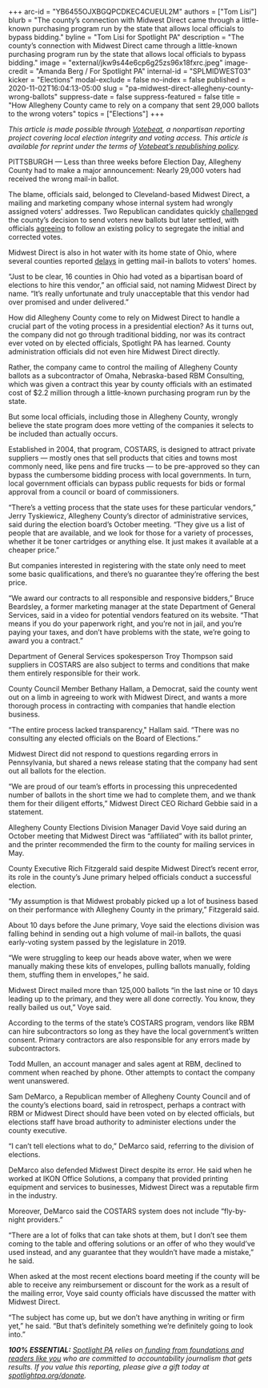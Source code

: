 +++
arc-id = "YB6455OJXBGQPCDKEC4CUEUL2M"
authors = ["Tom Lisi"]
blurb = "The county’s connection with Midwest Direct came through a little-known purchasing program run by the state that allows local officials to bypass bidding."
byline = "Tom Lisi for Spotlight PA"
description = "The county’s connection with Midwest Direct came through a little-known purchasing program run by the state that allows local officials to bypass bidding."
image = "external/jkw9s44e6cp6g25zs96x18fxrc.jpeg"
image-credit = "Amanda Berg / For Spotlight PA"
internal-id = "SPLMIDWEST03"
kicker = "Elections"
modal-exclude = false
no-index = false
published = 2020-11-02T16:04:13-05:00
slug = "pa-midwest-direct-allegheny-county-wrong-ballots"
suppress-date = false
suppress-featured = false
title = "How Allegheny County came to rely on a company that sent 29,000 ballots to the wrong voters"
topics = ["Elections"]
+++

<i>This article is made possible through </i><a href="http://votebeat.org/"><i>Votebeat</i></a><i>, a nonpartisan reporting project covering local election integrity and voting access. This article is available for reprint under the terms of </i><a href="https://www.votebeat.org/pages/republishing"><i>Votebeat’s republishing policy</i></a><i>.</i>

PITTSBURGH — Less than three weeks before Election Day, Allegheny County had to make a major announcement: Nearly 29,000 voters had received the wrong mail-in ballot.

The blame, officials said, belonged to Cleveland-based Midwest Direct, a mailing and marketing company whose internal system had wrongly assigned voters' addresses. Two Republican candidates quickly <a href="https://www.wesa.fm/post/parnell-claims-victory-lawsuit-county-officials-call-waste-time" target=_blank>challenged</a> the county’s decision to send voters new ballots but later settled, with officials <a href="https://www.post-gazette.com/news/politics-local/2020/10/25/Allegheny-County-Board-of-Elections-Sean-Parnell-Luke-Negron-election-lawsuit/stories/202010250210">agreeing</a> to follow an existing policy to segregate the initial and corrected votes.

Midwest Direct is also in hot water with its home state of Ohio, where several counties reported <a href="https://www.cleveland.com/election/2020/10/thousands-of-ohio-voters-still-awaiting-absentee-ballots-due-to-delays-with-cleveland-based-printer.html" target=_blank>delays</a> in getting mail-in ballots to voters' homes.

“Just to be clear, 16 counties in Ohio had voted as a bipartisan board of elections to hire this vendor,” an official said, not naming Midwest Direct by name. “It’s really unfortunate and truly unacceptable that this vendor had over promised and under delivered.”

How did Allegheny County come to rely on Midwest Direct to handle a crucial part of the voting process in a presidential election? As it turns out, the company did not go through traditional bidding, nor was its contract ever voted on by elected officials, Spotlight PA has learned. County administration officials did not even hire Midwest Direct directly.

<script src="https://www.spotlightpa.org/embed.js" async></script><div data-spl-embed-version="1" data-spl-src="https://www.spotlightpa.org/embeds/newsletter/"></div>

Rather, the company came to control the mailing of Allegheny County ballots as a subcontractor of Omaha, Nebraska-based RBM Consulting, which was given a contract this year by county officials with an estimated cost of $2.2 million through a little-known purchasing program run by the state.

But some local officials, including those in Allegheny County, wrongly believe the state program does more vetting of the companies it selects to be included than actually occurs.

Established in 2004, that program, COSTARS, is designed to attract private suppliers — mostly ones that sell products that cities and towns most commonly need, like pens and fire trucks — to be pre-approved so they can bypass the cumbersome bidding process with local governments. In turn, local government officials can bypass public requests for bids or formal approval from a council or board of commissioners.

“There’s a vetting process that the state uses for these particular vendors,” Jerry Tyskiewicz, Allegheny County’s director of administrative services, said during the election board’s October meeting. “They give us a list of people that are available, and we look for those for a variety of processes, whether it be toner cartridges or anything else. It just makes it available at a cheaper price.”

But companies interested in registering with the state only need to meet some basic qualifications, and there’s no guarantee they’re offering the best price.

“We award our contracts to all responsible and responsive bidders,” Bruce Beardsley, a former marketing manager at the state Department of General Services, said in a video for potential vendors featured on its website. “That means if you do your paperwork right, and you’re not in jail, and you’re paying your taxes, and don’t have problems with the state, we’re going to award you a contract.”

Department of General Services spokesperson Troy Thompson said suppliers in COSTARS are also subject to terms and conditions that make them entirely responsible for their work.

County Council Member Bethany Hallam, a Democrat, said the county went out on a limb in agreeing to work with Midwest Direct, and wants a more thorough process in contracting with companies that handle election business.

“The entire process lacked transparency," Hallam said. “There was no consulting any elected officials on the Board of Elections.”

Midwest Direct did not respond to questions regarding errors in Pennsylvania, but shared a news release stating that the company had sent out all ballots for the election.

<script src="https://www.spotlightpa.org/embed.js" async></script><div data-spl-embed-version="1" data-spl-src="https://www.spotlightpa.org/embeds/donate/?teaser_text=Spotlight%20PA%20provides%20essential%2C%20public-service%20journalism%20about%20Pennsylvania%20thank%20to%20readers%20like%20you.%20For%20a%20limited%20time%2C%20become%20a%20member%20and%20your%20contribution%20will%20be%20TRIPLED.&cta_text=YES%2C%20TRIPLE%20MY%20GIFT&eyebrow_text=BECOME%20A%20MEMBER"></div>

“We are proud of our team’s efforts in processing this unprecedented number of ballots in the short time we had to complete them, and we thank them for their diligent efforts,” Midwest Direct CEO Richard Gebbie said in a statement.

Allegheny County Elections Division Manager David Voye said during an October meeting that Midwest Direct was “affiliated” with its ballot printer, and the printer recommended the firm to the county for mailing services in May.

County Executive Rich Fitzgerald said despite Midwest Direct’s recent error, its role in the county’s June primary helped officials conduct a successful election.

“My assumption is that Midwest probably picked up a lot of business based on their performance with Allegheny County in the primary,” Fitzgerald said.

About 10 days before the June primary, Voye said the elections division was falling behind in sending out a high volume of mail-in ballots, the quasi early-voting system passed by the legislature in 2019.

“We were struggling to keep our heads above water, when we were manually making these kits of envelopes, pulling ballots manually, folding them, stuffing them in envelopes,” he said.

Midwest Direct mailed more than 125,000 ballots “in the last nine or 10 days leading up to the primary, and they were all done correctly. You know, they really bailed us out,” Voye said.

According to the terms of the state’s COSTARS program, vendors like RBM can hire subcontractors so long as they have the local government’s written consent. Primary contractors are also responsible for any errors made by subcontractors.

Todd Mullen, an account manager and sales agent at RBM, declined to comment when reached by phone. Other attempts to contact the company went unanswered.

Sam DeMarco, a Republican member of Allegheny County Council and of the county’s elections board, said in retrospect, perhaps a contract with RBM or Midwest Direct should have been voted on by elected officials, but elections staff have broad authority to administer elections under the county executive.

“I can’t tell elections what to do,” DeMarco said, referring to the division of elections.

DeMarco also defended Midwest Direct despite its error. He said when he worked at IKON Office Solutions, a company that provided printing equipment and services to businesses, Midwest Direct was a reputable firm in the industry.

Moreover, DeMarco said the COSTARS system does not include “fly-by-night providers.”

“There are a lot of folks that can take shots at them, but I don’t see them coming to the table and offering solutions or an offer of who they would’ve used instead, and any guarantee that they wouldn’t have made a mistake,” he said.

When asked at the most recent elections board meeting if the county will be able to receive any reimbursement or discount for the work as a result of the mailing error, Voye said county officials have discussed the matter with Midwest Direct.

“The subject has come up, but we don’t have anything in writing or firm yet,” he said. “But that’s definitely something we’re definitely going to look into.”

<i><b>100% ESSENTIAL:</b></i><i> </i><a href="https://www.spotlightpa.org/"><i>Spotlight PA</i></a><i> relies on</i><a href="https://www.spotlightpa.org/support"><i> funding from foundations and readers like you</i></a><i> who are committed to accountability journalism that gets results. If you value this reporting, please give a gift today at </i><a href="https://www.spotlightpa.org/donate"><i>spotlightpa.org/donate</i></a><i>.</i>

<script src="https://www.spotlightpa.org/embed.js" async></script><div data-spl-embed-version="1" data-spl-src="https://www.spotlightpa.org/embeds/tips/?tip_text=Are%20you%20a%20Pennsylvania%20resident%20with%20a%20voting%20or%20election%20question%3F%20Send%20it%20to%20Spotlight%20PA%20and%20we'll%20do%20our%20best%20to%20answer%20it.&flag_text=election%202020"></div>
